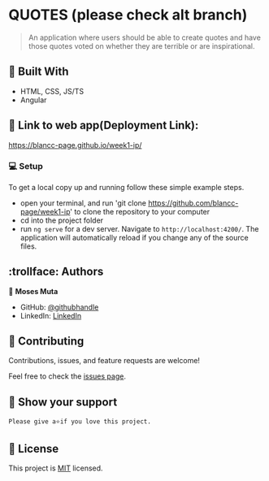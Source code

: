 # QUOTES (please check alt branch)

> An application where users should be able to create quotes and have those quotes voted on whether they are terrible or are inspirational. 

## :hammer: Built With

- HTML, CSS, JS/TS
- Angular

## :link: Link to web app(Deployment Link):

https://blancc-page.github.io/week1-ip/

### :computer: Setup
To get a local copy up and running follow these simple example steps.

- open your terminal, and run 'git clone https://github.com/blancc-page/week1-ip' to clone the repository to your computer  
- cd into the project folder
- run `ng serve` for a dev server. Navigate to `http://localhost:4200/`. The application will automatically reload if you change any of the source files.


## :trollface: Authors

👤 **Moses Muta**

- GitHub: [@githubhandle](https://github.com/blancc-page)
- LinkedIn: [LinkedIn](<linkedIn link>)


## 🤝 Contributing

Contributions, issues, and feature requests are welcome!

Feel free to check the [issues page](../../issues/).

## :muscle: Show your support

    Please give a⭐️if you love this project.

## 📝 License

This project is [MIT](./MIT.md) licensed.
